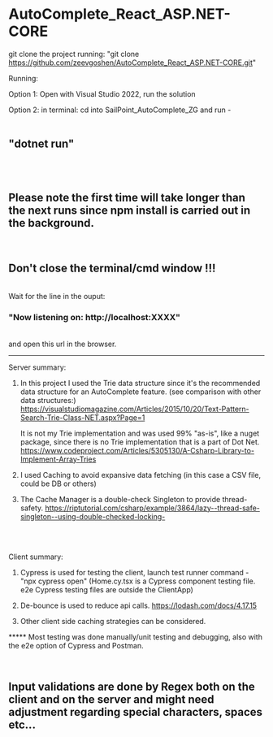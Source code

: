 # AutoComplete_React_ASP.NET-CORE

git clone the project running:
"git clone https://github.com/zeevgoshen/AutoComplete_React_ASP.NET-CORE.git"

Running:

Option 1:
Open with Visual Studio 2022, run the solution

Option 2:
in terminal:
cd into SailPoint_AutoComplete_ZG
and run - <br><br><h2><b>"dotnet run"</b></h2><br><br>

<h2>Please note the first time will take longer than the next runs since npm install is carried out in the background.</h2><br>
<h2>Don't close the terminal/cmd window !!!</h2>
<br>
Wait for the line in the ouput:

<h3>"Now listening on: http://localhost:XXXX"</h3>
<br>
and open this url in the browser.

<hr>



Server summary:

1. In this project I used the Trie data structure since it's the recommended data structure for an AutoComplete feature.
(see comparison with other data structures:)
https://visualstudiomagazine.com/Articles/2015/10/20/Text-Pattern-Search-Trie-Class-NET.aspx?Page=1

	It is not my Trie implementation and was used 99% "as-is", like a nuget package,
	since there is no Trie implementation that is a part of Dot Net.
	https://www.codeproject.com/Articles/5305130/A-Csharp-Library-to-Implement-Array-Tries

2. I used Caching to avoid expansive data fetching (in this case a CSV file, could be DB or others)

3. The Cache Manager is a double-check Singleton to provide thread-safety.
https://riptutorial.com/csharp/example/3864/lazy--thread-safe-singleton--using-double-checked-locking-



<br>
<br>

Client summary:

1. Cypress is used for testing the client, launch test runner command - "npx cypress open" 
	(Home.cy.tsx is a Cypress component testing file. e2e Cypress testing files are outside the ClientApp)

2. De-bounce is used to reduce api calls.
	https://lodash.com/docs/4.17.15

3. Other client side caching strategies can be considered.

***** Most testing was done manually/unit testing and debugging, also with the e2e option of Cypress and Postman.

<br>
<b><h2>Input validations are done by Regex both on the client and on the server and might need adjustment regarding special characters, spaces etc...</h2></b>

